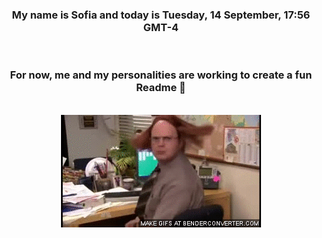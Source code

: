 


<div align="center">
<h3 >My name is Sofia and today is Tuesday, 14 September, 17:56 GMT-4</h3><br>
<h3 >For now, me and my personalities are working to create a fun Readme 👋
</h3><br>
<img src='img/dwight.gif' alt='working...'/>
</div>

